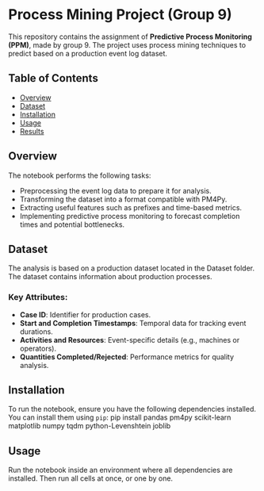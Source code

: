 # Process Mining Project (Group 9)

This repository contains the assignment of **Predictive Process Monitoring (PPM)**, made by group 9. The project uses process mining techniques to predict based on a production event log dataset.

## Table of Contents

- [Overview](#overview)
- [Dataset](#dataset)
- [Installation](#installation)
- [Usage](#usage)
- [Results](#results)


## Overview

The notebook performs the following tasks:
- Preprocessing the event log data to prepare it for analysis.
- Transforming the dataset into a format compatible with PM4Py.
- Extracting useful features such as prefixes and time-based metrics.
- Implementing predictive process monitoring to forecast completion times and potential bottlenecks.

## Dataset

The analysis is based on a production dataset located in the Dataset folder.
The dataset contains information about production processes.

### Key Attributes:
- **Case ID**: Identifier for production cases.
- **Start and Completion Timestamps**: Temporal data for tracking event durations.
- **Activities and Resources**: Event-specific details (e.g., machines or operators).
- **Quantities Completed/Rejected**: Performance metrics for quality analysis.

## Installation

To run the notebook, ensure you have the following dependencies installed. You can install them using `pip`:
pip install pandas pm4py scikit-learn matplotlib numpy tqdm python-Levenshtein joblib

## Usage
Run the notebook inside an environment where all dependencies are installed. Then run all cells at once,
or one by one. 

